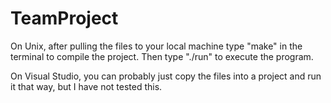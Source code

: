 # TeamProject

On Unix, after pulling the files to your local machine type 
"make" in the terminal to compile the project. Then type
"./run" to execute the program.

On Visual Studio, you can probably just copy the files into
a project and run it that way, but I have not tested this.
